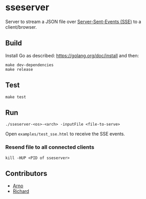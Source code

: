 # sseserver

Server to stream a JSON file over [Server-Sent-Events (SSE)](https://developer.mozilla.org/en-US/docs/Web/API/Server-sent_events/) to a client/browser.

## Build

Install Go as described: https://golang.org/doc/install and then:

```
make dev-dependencies
make release 
```

## Test

```
make test
```

## Run

```
./sseserver-<os>-<arch> -inputFile <file-to-serve>
```

Open `examples/test_sse.html` to receive the SSE events.

### Resend file to all connected clients

```
kill -HUP <PID of sseserver>
```

Contributors
----------

* [Arno](https://github.com/arnobroekhof)
* [Richard](https://github.com/rkettelerij)
